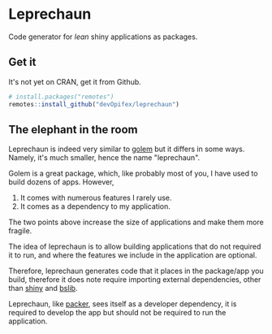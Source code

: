 # Leprechaun

Code generator for _lean_ shiny applications as packages.

## Get it

It's not yet on CRAN, get it from Github.

```r
# install.packages("remotes")
remotes::install_github("devOpifex/leprechaun")
```

## The elephant in the room

Leprechaun is indeed very similar to 
[golem](https://golemverse.org/) but it differs in some ways.
Namely, it's much smaller, hence the name "leprechaun".

Golem is a great package, which, like probably most of you,
I have used to build dozens of apps. However,

1. It comes with numerous features I rarely use.
2. It comes as a dependency to my application.

The two points above increase the size of applications and 
make them more fragile.

The idea of leprechaun is to allow building applications that
do not required it to run, and where the features we include in
the application are optional.

Therefore, leprechaun generates code that it places 
in the package/app
you build, therefore it does note require importing 
external dependencies, other than 
[shiny](https://shiny.rstudio.com) and 
[bslib](https://rstudio.github.io/bslib/).

Leprechaun, like [packer](https://packer.john-coene.com/),
sees itself as a developer dependency, it is required to
develop the app but should not be required to run the 
application. 
